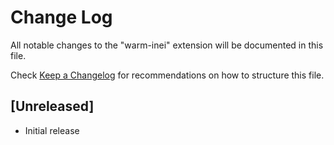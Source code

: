 # Change Log

All notable changes to the "warm-inei" extension will be documented in this file.

Check [Keep a Changelog](http://keepachangelog.com/) for recommendations on how to structure this file.

## [Unreleased]

- Initial release
